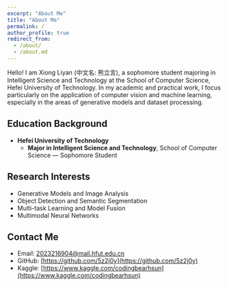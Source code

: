 ```yaml
---
excerpt: "About Me"
title: "About Me"
permalink: /
author_profile: true
redirect_from:
  - /about/
  - /about.md
---
```


Hello! I am Xiong Liyan (中文名: 熊立言), a sophomore student majoring in Intelligent Science and Technology at the School of Computer Science, Hefei University of Technology. In my academic and practical work, I focus particularly on the application of computer vision and machine learning, especially in the areas of generative models and dataset processing.

## Education Background

- **Hefei University of Technology**
  - **Major in Intelligent Science and Technology**, School of Computer Science — Sophomore Student

## Research Interests

- Generative Models and Image Analysis
- Object Detection and Semantic Segmentation
- Multi-task Learning and Model Fusion
- Multimodal Neural Networks

## Contact Me

- Email: [2023216904@mail.hfut.edu.cn](mailto:2023216904@mail.hfut.edu.cn)
- GitHub: [https://github.com/5z2j0y](https://github.com/5z2j0y)
- Kaggle: [https://www.kaggle.com/codingbearhsun](https://www.kaggle.com/codingbearhsun)

